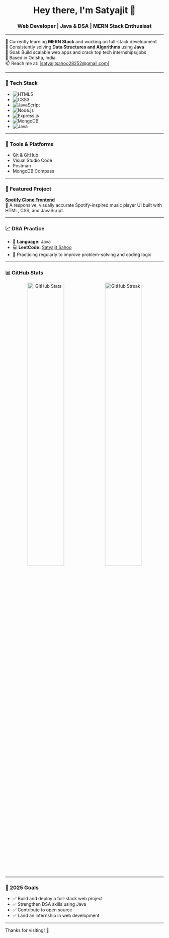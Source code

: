 <h1 align="center">Hey there, I'm Satyajit 👋</h1>
<h3 align="center">Web Developer | Java & DSA | MERN Stack Enthusiast</h3>

---

💼 Currently learning **MERN Stack** and working on full-stack development  
🧠 Consistently solving **Data Structures and Algorithms** using **Java**  
🎯 Goal: Build scalable web apps and crack top tech internships/jobs  
📍 Based in Odisha, India  
📫 Reach me at: [satyajitsahoo28252@gmail.com]  

---
### 🚀 Tech Stack
- ![HTML5](https://img.shields.io/badge/HTML5-E34F26?style=for-the-badge&logo=html5&logoColor=white)
- ![CSS3](https://img.shields.io/badge/CSS3-1572B6?style=for-the-badge&logo=css3&logoColor=white)
- ![JavaScript](https://img.shields.io/badge/JavaScript-F7DF1E?style=for-the-badge&logo=javascript&logoColor=black)
- ![Node.js](https://img.shields.io/badge/Node.js-339933?style=for-the-badge&logo=node.js&logoColor=white)
- ![Express.js](https://cdn.jsdelivr.net/npm/simple-icons@v8/icons/express.svg)
- ![MongoDB](https://img.shields.io/badge/MongoDB-47A248?style=for-the-badge&logo=mongodb&logoColor=white)
- ![Java](https://img.shields.io/badge/Java-007396?style=for-the-badge&logo=java&logoColor=white)


---

### 🔧 Tools & Platforms
- Git & GitHub  
- Visual Studio Code  
- Postman  
- MongoDB Compass  

---

### 📌 Featured Project
**[Spotify Clone Frontend](https://github.com/Satyajit-69/Spotify-Clone-Frontend)**  
🎵 A responsive, visually accurate Spotify-inspired music player UI built with HTML, CSS, and JavaScript.

---

### 📈 DSA Practice
- 🧩 **Language:** Java  
- 💻 **LeetCode:** [Satyajit Sahoo](https://leetcode.com/u/SATYAJIT-SAHOO/)  
- 📅 Practicing regularly to improve problem-solving and coding logic  

---

### 📊 GitHub Stats

<p align="center">
  <img src="https://github-readme-stats.vercel.app/api?username=Satyajit-69&show_icons=true&theme=dark" alt="GitHub Stats" width="48%"/>
  <img src="https://github-readme-streak-stats.herokuapp.com/?user=Satyajit-69&theme=dark" alt="GitHub Streak" width="48%"/>
</p>

---

### 🎯 2025 Goals
- ✅ Build and deploy a full-stack web project  
- ✅ Strengthen DSA skills using Java  
- ✅ Contribute to open source  
- ✅ Land an internship in web development  

---

Thanks for visiting! 🚀
